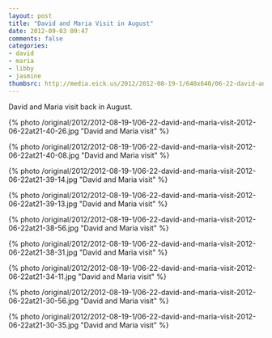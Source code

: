 ```yaml
---
layout: post
title: "David and Maria Visit in August"
date: 2012-09-03 09:47
comments: false
categories: 
- david
- maria
- libby
- jasmine
thumbsrc: http://media.eick.us/2012/2012-08-19-1/640x640/06-22-david-and-maria-visit-2012-06-22at21-40-26.jpg
---
```

David and Maria visit back in August.

{% photo /original/2012/2012-08-19-1/06-22-david-and-maria-visit-2012-06-22at21-40-26.jpg "David and Maria visit" %}


{% photo /original/2012/2012-08-19-1/06-22-david-and-maria-visit-2012-06-22at21-40-08.jpg "David and Maria visit" %}


{% photo /original/2012/2012-08-19-1/06-22-david-and-maria-visit-2012-06-22at21-39-14.jpg "David and Maria visit" %}


{% photo /original/2012/2012-08-19-1/06-22-david-and-maria-visit-2012-06-22at21-39-13.jpg "David and Maria visit" %}


{% photo /original/2012/2012-08-19-1/06-22-david-and-maria-visit-2012-06-22at21-38-56.jpg "David and Maria visit" %}


{% photo /original/2012/2012-08-19-1/06-22-david-and-maria-visit-2012-06-22at21-38-31.jpg "David and Maria visit" %}


{% photo /original/2012/2012-08-19-1/06-22-david-and-maria-visit-2012-06-22at21-34-11.jpg "David and Maria visit" %}


{% photo /original/2012/2012-08-19-1/06-22-david-and-maria-visit-2012-06-22at21-30-56.jpg "David and Maria visit" %}


{% photo /original/2012/2012-08-19-1/06-22-david-and-maria-visit-2012-06-22at21-30-35.jpg "David and Maria visit" %}

